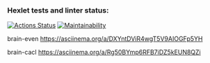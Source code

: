 ### Hexlet tests and linter status:
[![Actions Status](https://github.com/lisaCookie/python-project-49/actions/workflows/hexlet-check.yml/badge.svg)](https://github.com/lisaCookie/python-project-49/actions)
 [![Maintainability](https://api.codeclimate.com/v1/badges/43fec8d0653b1dc49367/maintainability)](https://codeclimate.com/github/lisaCookie/python-project-49/maintainability)


brain-even
https://asciinema.org/a/DXYntDViR4wgT5V9AIOGFp5YH

brain-cacl
https://asciinema.org/a/Rg50BYmp6RFB7iDZ5kEUN8QZi
